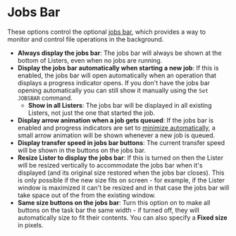 # Jobs Bar

These options control the optional [jobs bar](/Manual/file_operations/copying_moving_and_deleting_files/the_jobs_bar.md), which provides a way to monitor and control file operations in the background.

- **Always display the jobs bar**: The jobs bar will always be shown at the bottom of Listers, even when no jobs are running.
- **Display the jobs bar automatically when starting a new job**: If this is enabled, the jobs bar will open automatically when an operation that displays a progress indicator opens. If you don't have the jobs bar opening automatically you can still show it manually using the `Set JOBSBAR` command.
  - **Show in all Listers**: The jobs bar will be displayed in all existing Listers, not just the one that started the job.
- **Display arrow animation when a job gets queued**: If the jobs bar is enabled and progress indicators are set to [minimize automatically](../progress_indicators/README.md), a small arrow animation will be shown whenever a new job is queued.
- **Display transfer speed in jobs bar buttons**: The current transfer speed will be shown in the buttons on the jobs bar.
- **Resize Lister to display the jobs bar**: If this is turned on then the Lister will be resized vertically to accommodate the jobs bar when it's displayed (and its original size restored when the jobs bar closes). This is only possible if the new size fits on screen - for example, if the Lister window is maximized it can't be resized and in that case the jobs bar will take space out of the from the existing window.
- **Same size buttons on the jobs bar**: Turn this option on to make all buttons on the task bar the same width - if turned off, they will automatically size to fit their contents. You can also specify a **Fixed size** in pixels.
